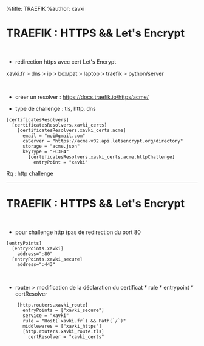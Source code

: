%title: TRAEFIK
%author: xavki


# TRAEFIK : HTTPS && Let's Encrypt


<br>


* redirection https avec cert Let's Encrypt

xavki.fr > dns > ip > box/pat > laptop > traefik > python/server

<br>


* créer un resolver : https://docs.traefik.io/https/acme/

* type de challenge : tls, http, dns

```
[certificatesResolvers]
  [certificatesResolvers.xavki_certs]
    [certificatesResolvers.xavki_certs.acme]
      email = "moi@gmail.com"
      caServer = "https://acme-v02.api.letsencrypt.org/directory"
      storage = "acme.json"
      keyType = "EC384"
        [certificatesResolvers.xavki_certs.acme.httpChallenge]
          entryPoint = "xavki"
```

Rq : http challenge

-----------------------------------------------------------------------------

# TRAEFIK : HTTPS && Let's Encrypt

<br>


* pour challenge http (pas de redirection du port 80

```
[entryPoints]
  [entryPoints.xavki]
    address=":80"
  [entryPoints.xavki_secure]
    address=":443"
```

<br>


* router > modification de la déclaration du certificat
		* rule
		* entrypoint
		* certResolver

```
    [http.routers.xavki_route]
      entryPoints = ["xavki_secure"]
      service = "xavki"
      rule = "Host(`xavki.fr`) && Path(`/`)"
      middlewares = ["xavki_https"]
      [http.routers.xavki_route.tls]
        certResolver = "xavki_certs"
```
